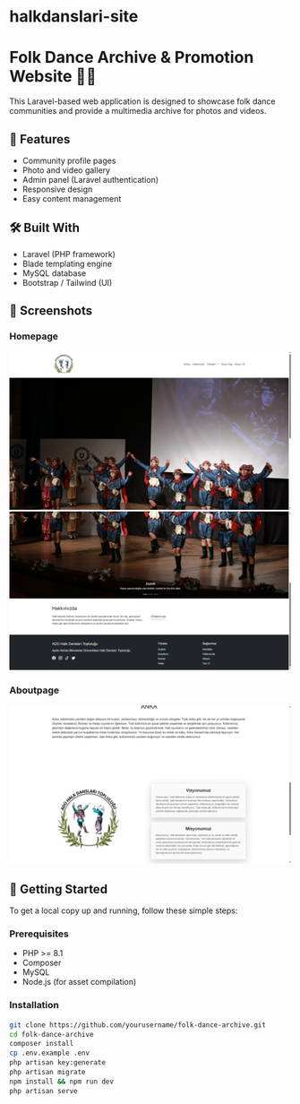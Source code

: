 # halkdanslari-site
# Folk Dance Archive & Promotion Website 💃🕺

This Laravel-based web application is designed to showcase folk dance communities and provide a multimedia archive for photos and videos.

## 🎯 Features

- Community profile pages
- Photo and video gallery
- Admin panel (Laravel authentication)
- Responsive design
- Easy content management

## 🛠️ Built With

- Laravel (PHP framework)
- Blade templating engine
- MySQL database
- Bootstrap / Tailwind (UI)

## 📸 Screenshots

### Homepage
![Homepage](homepage1.png)
![Homepage](homepage2.png)

### Aboutpage
![Abooutpage](aboutpage.png)


## 🚀 Getting Started

To get a local copy up and running, follow these simple steps:

### Prerequisites

- PHP >= 8.1
- Composer
- MySQL
- Node.js (for asset compilation)

### Installation

```bash
git clone https://github.com/yourusername/folk-dance-archive.git
cd folk-dance-archive
composer install
cp .env.example .env
php artisan key:generate
php artisan migrate
npm install && npm run dev
php artisan serve
